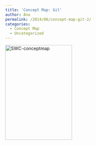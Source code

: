 ```yaml
---
title: 'Concept Map: Git'
author: Ana
permalink: /2014/06/concept-map-git-2/
categories:
  - Concept Map
  - Uncategorized
---
```

[<img class="alignnone size-medium wp-image-7918" alt="SWC-conceptmap" src="/software-carpentry-training-website/uploads/2014/06/SWC-conceptmap-211x300.png" width="211" height="300" />][1]

 [1]: /software-carpentry-training-website/uploads/2014/06/SWC-conceptmap.png
